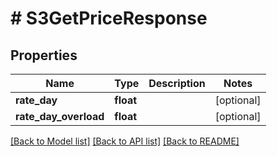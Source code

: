 # # S3GetPriceResponse

## Properties

Name | Type | Description | Notes
------------ | ------------- | ------------- | -------------
**rate_day** | **float** |  | [optional]
**rate_day_overload** | **float** |  | [optional]

[[Back to Model list]](../../README.md#models) [[Back to API list]](../../README.md#endpoints) [[Back to README]](../../README.md)
